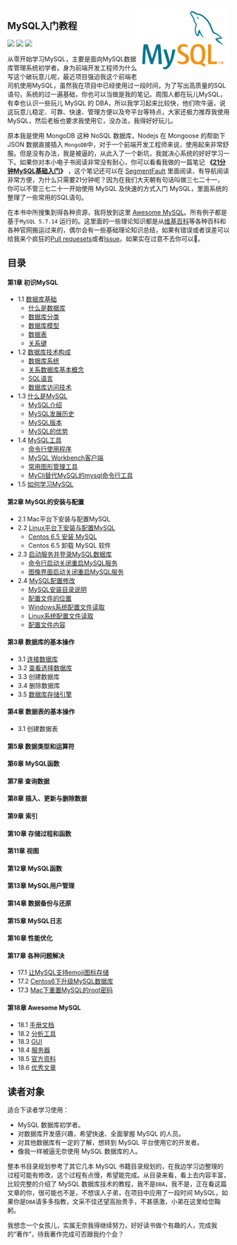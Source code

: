
<img align="right" height="150" src="./img/mysql-logo.png">

MySQL入门教程
--- 

[![](https://jaywcjlove.github.io/sb/ico/mysql.svg)](http://www.mysql.com/) [![](https://jaywcjlove.github.io/sb/ico/awesome.svg)](awesome-mysql.md) [![](https://jaywcjlove.github.io/sb/license/mit.svg)](#)

从零开始学习MySQL，主要是面向MySQL数据库管理系统初学者。身为前端开发工程师为什么写这个破玩意儿呢，最近项目强迫我这个前端老司机使用MySQL，虽然我在项目中已经使用过一段时间，为了写出高质量的SQL语句，系统的过一遍基础，你也可以当做是我的笔记。周围人都在玩儿MySQL，有幸也认识一些玩儿 MySQL 的 DBA，所以我学习起来比较快，他们吹牛逼，说这玩意儿稳定、可靠、快速、管理方便以及夸平台等特点，大家还极力推荐我使用 MySQL，然后老板也要求我使用它，没办法，我得好好玩儿。

原本我是使用 MongoDB 这种 NoSQL 数据库，Nodejs 在 Mongoose 的帮助下 JSON 数据直接插入 `MongoDB`中，对于一个前端开发工程师来说，使用起来非常舒服。但是没有办法，我是被逼的，从此入了一个新坑，我就决心系统的好好学习一下。如果你对本小电子书阅读非常没有耐心，你可以看看我做的一篇笔记 **《[21分钟MySQL基础入门](21-minutes-MySQL-basic-entry.md)》** ，这个笔记还可以在 [SegmentFault](https://segmentfault.com/a/1190000006876419) 里面阅读，有导航阅读非常方便，为什么只需要21分钟呢？因为在我们大天朝有句话叫做三七二十一，你可以不管三七二十一开始使用 MySQL 及快速的方式入门 MySQL，里面系统的整理了一些常用的SQL语句。

在本书中所搜集到得各种资源，我将放到这里 [Awesome MySQL](awesome-mysql.md)。所有例子都是基于`MySQL 5.7.14` 运行的。这里面的一些理论知识都是从[维基百科](https://zh.wikipedia.org)等各种百科和各种官网搬运过来的，偶尔会有一些基础理论知识总结，如果有错误或者误差可以给我来个疯狂的[Pull requesets](https://github.com/jaywcjlove/mysql-tutorial/pulls)或者[Issue](https://github.com/jaywcjlove/mysql-tutorial/issues)。如果实在过意不去你可以🔫。


## 目录

#### 第1章 初识MySQL

- 1.1 [数据库基础](chapter1/1.1.md)
    - [什么是数据库](chapter1/1.1.md#什么是数据库)
    - [数据库分类](chapter1/1.1.md#数据库分类)
    - [数据库模型](chapter1/1.1.md#数据库模型)
    - [数据表](chapter1/1.1.md#数据表)
    - [关系键](chapter1/1.1.md#关系键)
- 1.2 [数据库技术构成](chapter1/1.2.md)
    - [数据库系统](chapter1/1.2.md#数据库系统)
    - [关系数据库基本概念](chapter1/1.2.md#关系数据库基本概念)
    - [SQL语言](chapter1/1.2.md#sql语言)
    - [数据库访问技术](chapter1/1.2.md#数据库访问技术)
- 1.3 [什么是MySQL](chapter1/1.3.md)
    - [MySQL介绍](chapter1/1.3.md#mysql-介绍)
    - [MySQL发展历史](chapter1/1.3.md#mysql-发展历史)
    - [MySQL版本](chapter1/1.3.md#mysql-版本)
    - [MySQL的优势](chapter1/1.3.md#mysql-的优势)
- 1.4 [MySQL工具](chapter1/1.4.md)
    - [命令行使用程序](chapter1/1.4.md#命令行使用程序)
    - [MySQL Workbench客户端](chapter1/1.4.md#mysql-workbench客户端)
    - [常用图形管理工具](chapter1/1.4.md#常用图形管理工具)
    - [MyCli替代MySQL的mysql命令行工具](chapter1/1.4.md#mycli替代mysql的mysql命令行工具)
- 1.5 [如何学习MySQL](chapter1/1.5.md)

#### 第2章 MySQL的安装与配置

- 2.1 Mac平台下安装与配置MySQL
- 2.2 [Linux平台下安装与配置MySQL](chapter2/2.2.md)
    - [Centos 6.5 安装 MySQL](chapter2/2.2.md#centos-65安装-mysql)
    - Centos 6.5 卸载 MySQL 软件
- 2.3 [启动服务并登录MySQL数据库](chapter2/2.3.md)
    - [命令行启动关闭重启MySQL服务](chapter2/2.3.md#命令行启动关闭重启mysql服务)
    - [图像界面启动关闭重启MySQL服务](chapter2/2.3.md#图像界面启动关闭重启mysql服务)
- 2.4 [MySQL配置修改](chapter2/2.4.md)
    - [MySQL安装目录说明](chapter2/2.4.md#mysql安装目录说明)
    - [配置文件的位置](chapter2/2.4.md#配置文件的位置)
    - [Windows系统配置文件读取](chapter2/2.4.md#windows系统配置文件读取)
    - [Linux系统配置文件读取](chapter2/2.4.md#linux系统配置文件读取)
    - [配置文件内容](chapter2/2.4.md#配置文件内容)

#### 第3章 数据库的基本操作

- 3.1 [连接数据库](chapter3/3.1.md#连接数据库)
- 3.2 [查看选择数据库](chapter3/3.1.md#查看选择数据库)
- 3.3 创建数据库
- 3.4 删除数据库
- 3.5 [数据库存储引擎](chapter3/3.1.md#数据库存储引擎)

#### 第4章 数据表的基本操作

- 3.1 创建数据表

#### 第5章 数据类型和运算符

#### 第6章 MySQL函数

#### 第7章 查询数据

#### 第8章 插入、更新与删除数据

#### 第9章 索引

#### 第10章 存储过程和函数

#### 第11章 视图

#### 第12章 MySQL函数

#### 第13章 MySQL用户管理

#### 第14章 数据备份与还原

#### 第15章 MySQL日志

#### 第16章 性能优化

#### 第17章 各种问题解决

- 17.1 [让MySQL支持emoji图标存储](chapter17/1.1.md)
- 17.2 [Centos6下升级MySQL数据库](chapter17/1.2.md)
- 17.3 [Mac下重置MySQL的root密码](chapter17/1.3.md)

#### 第18章 Awesome MySQL

- 18.1 [手册文档](awesome-mysql.md#手册文档)
- 18.2 [分析工具](awesome-mysql.md#分析工具)
- 18.3 [GUI](awesome-mysql.md#gui)
- 18.4 [服务器](awesome-mysql.md#服务器)
- 18.5 [官方资料](awesome-mysql.md#官方资料)
- 18.6 [优秀文章](awesome-mysql.md#优秀文章)


## 读者对象

适合下读者学习使用：

- MySQL 数据库初学者。
- 对数据库开发感兴趣，希望快速、全面掌握 MySQL 的人员。
- 对其他数据库有一定的了解，想转到 MySQL 平台使用它的开发者。
- 像我一样被逼无奈使用 MySQL 数据库的人。

整本书目录规划参考了其它几本 MySQL 书籍目录规划的，在我边学习边整理的过程可能有修改，这个过程有点慢，希望能完成。从目录来看，看上去内容丰富，比较完整的介绍了 MySQL 数据库技术的教程，我不是`DBA`，我不是，正在看这篇文章的你，很可能也不是，不想误人子弟，在项目中应用了一段时间 MySQL，如果你是`DBA`请多多指教，文采不佳还望高抬贵手，不甚感激，小弟在这里给您鞠躬。

我想念一个女孩儿，实属无奈我得继续努力，好好读书做个有趣的人，完成我的“著作”，待我著作完成可否跟我约个会？
